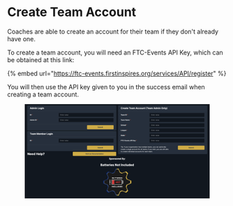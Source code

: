 # Create Team Account

Coaches are able to create an account for their team if they don't already have one.

To create a team account, you will need an FTC-Events API Key, which can be obtained at this link:

{% embed url="https://ftc-events.firstinspires.org/services/API/register" %}

You will then use the API key given to you in the success email when creating a team account.

<figure><img src="../.gitbook/assets/Start" alt=""><figcaption></figcaption></figure>
